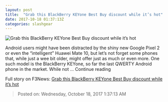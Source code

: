 ```yaml
---
layout: post
title:  "Grab this BlackBerry KEYone Best Buy discount while it’s hot"
date: 2017-10-18 01:37:13Z
categories: slashgear
---
```


![Grab this BlackBerry KEYone Best Buy discount while it’s hot](https://c.slashgear.com/wp-content/uploads/2017/10/blackberry-keyone-hands-on-sg-0.jpg)

Android users might have been distracted by the shiny new Google Pixel 2 or even the “intelligent” Huawei Mate 10, but let’s not forget some phones that, while just a wee bit older, might offer just as much or even more. One such model is the BlackBerry KEYone, so far the last QWERTY Android phone in the market. While not … Continue reading


Full story on F3News: [Grab this BlackBerry KEYone Best Buy discount while it’s hot](http://www.f3nws.com/n/AQdExE)

> Posted on: Wednesday, October 18, 2017 1:37:13 AM
